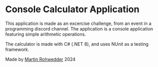 # Console Calculator Application

This application is made as an excercise challenge, from an event in a programming discord channel. The application is a console application featuring simple arithmetic operations.

The calculator is made with C# (.NET 8), and uses NUnit as a testing framework.

Made by [Martin Rohwedder](https://martin-rohwedder.dk/) 2024
